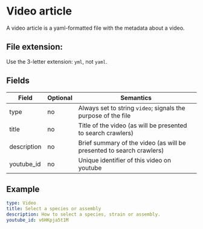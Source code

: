 # Video article

A video article is a yaml-formatted file with the metadata about a video.

## File extension:
Use the 3-letter extension: `yml`, not `yaml`.

## Fields

| Field       | Optional | Semantics                         |
|-------------|----------|-------------------------------------|
| type        | no       |  Always set to string `video`; signals the purpose of the file
| title       | no       | Title of the video (as will be presented to search crawlers)
| description | no       | Brief summary of the video (as will be presented to search crawlers)
| youtube_id  | no       | Unique identifier of this video on youtube


## Example

```yml
type: Video
title: Select a species or assembly
description: How to select a species, strain or assembly.
youtube_id: v6HKpja5t1M
```

